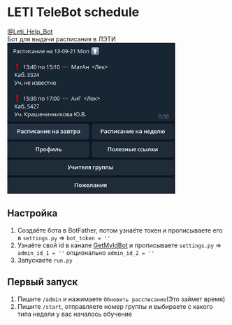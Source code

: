 # LETI TeleBot schedule
 [@Leti_Help_Bot](https://t.me/Leti_Help_Bot)<br>
 Бот для выдачи расписания в ЛЭТИ<br>
 ![main](https://github.com/Johnson070/LETI-TeleBot-schedule/raw/main/main.png)

## Настройка
 1) Создаёте бота в BotFather, потом узнаёте токен и прописываете его в ```settings.py``` => ```bot_token = ''```
 2) Узнаёте свой id в канале [GetMyIdBot](https://t.me/getmyid_bot) и прописываете ```settings.py``` => ```admin_id_1 = ''``` опционально ```admin_id_2 = ''```
 3) Запускаете ```run.py```

## Первый запуск
 1) Пишите ```/admin``` и нажимаете ```Обновить рассписание```(Это займет время)
 2) Пишите ```/start```, отправляете номер группы и выбираете с какого типа недели у вас началось обучение
